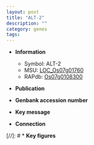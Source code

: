 ```yaml
---
layout: post
title: "ALT-2"
description: ""
category: genes
tags: 
---
```


* **Information**  
    + Symbol: ALT-2  
    + MSU: [LOC_Os07g01760](http://rice.uga.edu/cgi-bin/ORF_infopage.cgi?orf=LOC_Os07g01760)  
    + RAPdb: [Os07g0108300](http://rapdb.dna.affrc.go.jp/viewer/gbrowse_details/irgsp1?name=Os07g0108300)  

* **Publication**  

* **Genbank accession number**  

* **Key message**  

* **Connection**  

[//]: # * **Key figures**  



